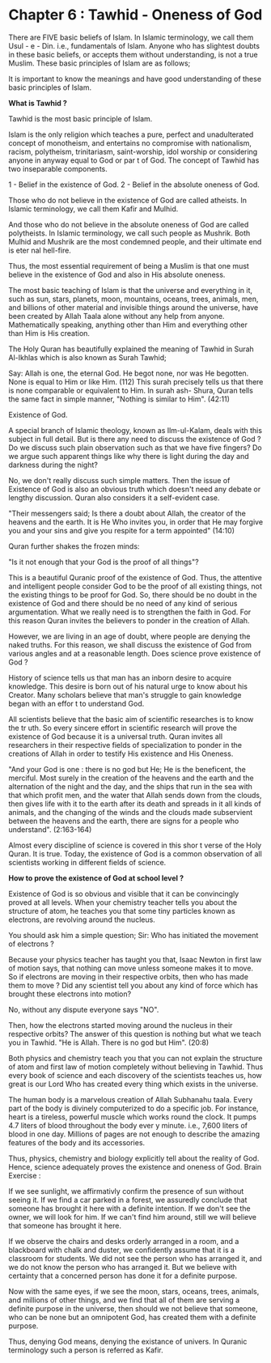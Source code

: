 Chapter 6 : Tawhid - Oneness of God
===================================

There are FIVE basic beliefs of Islam. In Islamic terminology, we call
them Usul - e - Din. i.e., fundamentals of Islam. Anyone who has
slightest doubts in these basic beliefs, or accepts them without
understanding, is not a true Muslim. These basic principles of Islam are
as follows;

It is important to know the meanings and have good understanding of
these basic principles of Islam.

**What is Tawhid ?**

Tawhid is the most basic principle of Islam.

Islam is the only religion which teaches a pure, perfect and
unadulterated concept of monotheism, and entertains no compromise with
nationalism, racism, polytheism, trinitariasm, saint-worship, idol
worship or considering anyone in anyway equal to God or par t of God.
The concept of Tawhid has two inseparable components.

1 - Belief in the existence of God.
2 - Belief in the absolute oneness of God.

Those who do not believe in the existence of God are called atheists.
In Islamic terminology, we call them Kafir and Mulhid.

And those who do not believe in the absolute oneness of God are called
polytheists. In Islamic terminology, we call such people as Mushrik.
Both Mulhid and Mushrik are the most condemned people, and their
ultimate end is eter nal hell-fire.

Thus, the most essential requirement of being a Muslim is that one must
believe in the existence of God and also in His absolute oneness.

The most basic teaching of Islam is that the universe and everything in
it, such as sun, stars, planets, moon, mountains, oceans, trees,
animals, men, and billions of other material and invisible things around
the universe, have been created by Allah Taala alone without any help
from anyone. Mathematically speaking, anything other than Him and
everything other than Him is His creation.

The Holy Quran has beautifully explained the meaning of Tawhid in Surah
Al-Ikhlas which is also known as Surah Tawhid;

Say: Allah is one, the eternal God. He begot none, nor was He begotten.
None is equal to Him or like Him. (112) This surah precisely tells us
that there is none comparable or equivalent to Him. In surah ash- Shura,
Quran tells the same fact in simple manner, "Nothing is similar to Him".
(42:11)

Existence of God.

A special branch of Islamic theology, known as Ilm-ul-Kalam, deals with
this subject in full detail. But is there any need to discuss the
existence of God ? Do we discuss such plain observation such as that we
have five fingers? Do we argue such apparent things like why there is
light during the day and darkness during the night?

No, we don't really discuss such simple matters. Then the issue of
Existence of God is also an obvious truth which doesn't need any debate
or lengthy discussion. Quran also considers it a self-evident case.

"Their messengers said; Is there a doubt about Allah, the creator of
the heavens and the earth. It is He Who invites you, in order that He
may forgive you and your sins and give you respite for a term appointed"
(14:10)

Quran further shakes the frozen minds:

"Is it not enough that your God is the proof of all things"?

This is a beautiful Quranic proof of the existence of God. Thus, the
attentive and intelligent people consider God to be the proof of all
existing things, not the existing things to be proof for God.
So, there should be no doubt in the existence of God and there should
be no need of any kind of serious argumentation. What we really need is
to strengthen the faith in God. For this reason Quran invites the
believers to ponder in the creation of Allah.

However, we are living in an age of doubt, where people are denying the
naked truths. For this reason, we shall discuss the existence of God
from various angles and at a reasonable length. Does science prove
existence of God ?

History of science tells us that man has an inborn desire to acquire
knowledge. This desire is born out of his natural urge to know about his
Creator. Many scholars believe that man's struggle to gain knowledge
began with an effor t to understand God.

All scientists believe that the basic aim of scientific researches is
to know the tr uth. So every sincere effort in scientific research will
prove the existence of God because it is a universal truth. Quran
invites all researchers in their respective fields of specialization to
ponder in the creations of Allah in order to testify His existence and
His Oneness.

"And your God is one : there is no god but He; He is the beneficent,
the merciful. Most surely in the creation of the heavens and the earth
and the alternation of the night and the day, and the ships that run in
the sea with that which profit men, and the water that Allah sends down
from the clouds, then gives life with it to the earth after its death
and spreads in it all kinds of animals, and the changing of the winds
and the clouds made subservient between the heavens and the earth, there
are signs for a people who understand". (2:163-164)

Almost every discipline of science is covered in this shor t verse of
the Holy Quran. It is true. Today, the existence of God is a common
observation of all scientists working in different fields of science.

**How to prove the existence of God at school level ?**

Existence of God is so obvious and visible that it can be convincingly
proved at all levels. When your chemistry teacher tells you about the
structure of atom, he teaches you that some tiny particles known as
electrons, are revolving around the nucleus.

You should ask him a simple question; Sir: Who has initiated the
movement of electrons ?

Because your physics teacher has taught you that, Isaac Newton in first
law of motion says, that nothing can move unless someone makes it to
move. So if electrons are moving in their respective orbits, then who
has made them to move ? Did any scientist tell you about any kind of
force which has brought these electrons into motion?

No, without any dispute everyone says "NO".

Then, how the electrons started moving around the nucleus in their
respective orbits? The answer of this question is nothing but what we
teach you in Tawhid. "He is Allah. There is no god but Him". (20:8)

Both physics and chemistry teach you that you can not explain the
structure of atom and first law of motion completely without believing
in Tawhid. Thus every book of science and each discovery of the
scientists teaches us, how great is our Lord Who has created every thing
which exists in the universe.

The human body is a marvelous creation of Allah Subhanahu taala. Every
part of the body is divinely computerized to do a specific job. For
instance, heart is a tireless, powerful muscle which works round the
clock. It pumps 4.7 liters of blood throughout the body ever y minute.
i.e., 7,600 liters of blood in one day. Millions of pages are not enough
to describe the amazing features of the body and its accessories.

Thus, physics, chemistry and biology explicitly tell about the reality
of God. Hence, science adequately proves the existence and oneness of
God. Brain Exercise :

If we see sunlight, we affirmativly confirm the presence of sun without
seeing it. If we find a car parked in a forest, we assuredly conclude
that someone has brought it here with a definite intention. If we don't
see the owner, we will look for him. If we can't find him around, still
we will believe that someone has brought it here.

If we observe the chairs and desks orderly arranged in a room, and a
blackboard with chalk and duster, we confidently assume that it is a
classroom for students. We did not see the person who has arranged it,
and we do not know the person who has arranged it. But we believe with
certainty that a concerned person has done it for a definite purpose.

Now with the same eyes, if we see the moon, stars, oceans, trees,
animals, and millions of other things, and we find that all of them are
serving a definite purpose in the universe, then should we not believe
that someone, who can be none but an omnipotent God, has created them
with a definite purpose.


Thus, denying God means, denying the existance of univers. In Quranic
terminology such a person is referred as Kafir.


